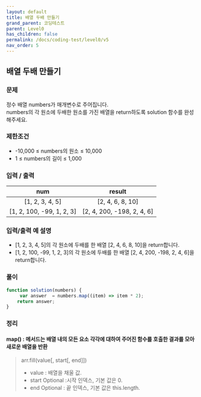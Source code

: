 ```yaml
---
layout: default
title: 배열 두배 만들기
grand_parent: 코딩테스트
parent: Level0
has_children: false
permalink: /docs/coding-test/level0/v5
nav_order: 5
---
```



## **배열 두배 만들기** 

### **문제** 

정수 배열 numbers가 매개변수로 주어집니다.  
numbers의 각 원소에 두배한 원소를 가진 배열을 return하도록 solution 함수를 완성해주세요.


### **제한조건**
- -10,000 ≤ numbers의 원소 ≤ 10,000  
- 1 ≤ numbers의 길이 ≤ 1,000


### **입력 / 출력**

|num                        |result                     |  
|:-------------------------:|:-------------------------:|
|[1, 2, 3, 4, 5]            |[2, 4, 6, 8, 10]           |
|[1, 2, 100, -99, 1, 2, 3]  |[2, 4, 200, -198, 2, 4, 6] |


### **입력/출력 예 설명**
- [1, 2, 3, 4, 5]의 각 원소에 두배를 한 배열 [2, 4, 6, 8, 10]을 return합니다.
- [1, 2, 100, -99, 1, 2, 3]의 각 원소에 두배를 한 배열 [2, 4, 200, -198, 2, 4, 6]을 return합니다.


### **풀이**

```js
function solution(numbers) {
     var answer  = numbers.map((item) => item * 2);
    return answer;
}
```

### **정리**

#### **map() : 메서드는 배열 내의 모든 요소 각각에 대하여 주어진 함수를 호출한 결과를 모아 새로운 배열을 반환**
> arr.fill(value[, start[, end]])
> - value : 배열을 채울 값.
> - start Optional :시작 인덱스, 기본 값은 0.
> - end Optional : 끝 인덱스, 기본 값은 this.length.
